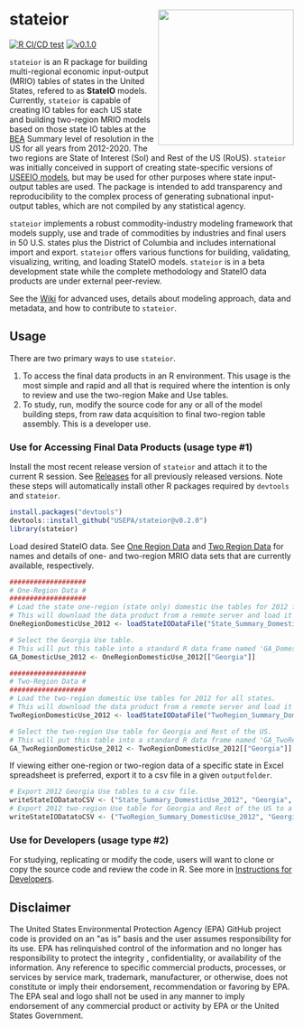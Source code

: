 # stateior <img src="inst/img/logo.png" align="right" width="240" />
<!-- badges: start -->
[![R CI/CD test](https://github.com/USEPA/stateior/actions/workflows/R-CMD-check.yaml/badge.svg)](https://github.com/USEPA/stateior/actions/workflows/R-CMD-check.yaml)
[![v0.1.0](http://img.shields.io/badge/v0.1.0-10.5281/zenodo.6954423-blue.svg)](https://doi.org/10.5281/zenodo.6954423)

`stateior` is an R package for building multi-regional economic input-output (MRIO) tables of states in the United States, refered to as **StateIO** models. 
Currently, `stateior` is capable of creating IO tables for each US state and building two-region MRIO models based on those state IO tables at the [BEA](https://www.bea.gov/) Summary level of resolution in the US for all years from 2012-2020.
The two regions are State of Interest (SoI) and Rest of the US (RoUS).
`stateior` was initially conceived in support of creating state-specific versions of [USEEIO models](https://www.epa.gov/land-research/us-environmentally-extended-input-output-useeio-models), but may be used for other purposes where state input-output tables are used.
The package is intended to add transparency and reproducibility to the complex process of generating subnational input-output tables, which are not compiled by any statistical agency.

`stateior` implements a robust commodity-industry modeling framework that models supply, use and trade of commodities by industries and final users in 50 U.S. states plus the District of Columbia and includes international import and export. 
`stateior` offers various functions for building, validating, visualizing, writing, and loading StateIO models.
`stateior` is in a beta development state while the complete methodology and StateIO data products are under external peer-review.

See the [Wiki](https://github.com/USEPA/stateior/wiki) for advanced uses, details about modeling approach, data and metadata, and how to contribute to `stateior`.

## Usage

There are two primary ways to use `stateior`.
1. To access the final data products in an R environment. This usage is the most simple and rapid and all that is required where the intention is only to review and use the two-region Make and Use tables. 
2. To study, run, modify the source code for any or all of the model building steps, from raw data acquisition to final two-region table assembly. This is a developer use. 

### Use for Accessing Final Data Products (usage type #1)

Install the most recent release version of `stateior` and attach it to the current R session. See [Releases](https://github.com/USEPA/stateior/releases) for all previously released versions. Note these steps will automatically install other R packages required by `devtools` and `stateior`. 

```r
install.packages("devtools")
devtools::install_github("USEPA/stateior@v0.2.0")
library(stateior)
```

Load desired StateIO data. See [One Region Data](format_specs/OneRegionData.md#data) and [Two Region Data](format_specs/TwoRegionData.md#data) for names and details of one- and two-region MRIO data sets that are currently available, respectively.

```r
###################
# One-Region Data #
###################
# Load the state one-region (state only) domestic Use tables for 2012 for all states.
# This will download the data product from a remote server and load it into your R session as an R list. 
OneRegionDomesticUse_2012 <- loadStateIODataFile("State_Summary_DomesticUse_2012")

# Select the Georgia Use table.
# This will put this table into a standard R data frame named 'GA_DomesticUse_2012'.
GA_DomesticUse_2012 <- OneRegionDomesticUse_2012[["Georgia"]]

###################
# Two-Region Data #
###################
# Load the two-region domestic Use tables for 2012 for all states.
# This will download the data product from a remote server and load it into your R session as an R list. 
TwoRegionDomesticUse_2012 <- loadStateIODataFile("TwoRegion_Summary_DomesticUse_2012")

# Select the two-region Use table for Georgia and Rest of the US.
# This will put this table into a standard R data frame named 'GA_TwoRegionDomesticUse_2012'.
GA_TwoRegionDomesticUse_2012 <- TwoRegionDomesticUse_2012[["Georgia"]]
```

If viewing either one-region or two-region data of a specific state in Excel spreadsheet is preferred, export it to a csv file in a given `outputfolder`.

```r
# Export 2012 Georgia Use tables to a csv file.
writeStateIODatatoCSV <- ("State_Summary_DomesticUse_2012", "Georgia", outputfolder)
# Export 2012 two-region Use table for Georgia and Rest of the US to a csv file.
writeStateIODatatoCSV <- ("TwoRegion_Summary_DomesticUse_2012", "Georgia", outputfolder)
```

### Use for Developers (usage type #2)

For studying, replicating or modify the code, users will want to clone or copy the source code and review the code in R. See more in [Instructions for Developers](https://github.com/USEPA/stateior/wiki/Instructions-for-developers).

## Disclaimer

The United States Environmental Protection Agency (EPA) GitHub project code is provided on an "as is" basis and the user assumes responsibility for its use.  EPA has relinquished control of the information and no longer has responsibility to protect the integrity , confidentiality, or availability of the information.  Any reference to specific commercial products, processes, or services by service mark, trademark, manufacturer, or otherwise, does not constitute or imply their endorsement, recommendation or favoring by EPA.  The EPA seal and logo shall not be used in any manner to imply endorsement of any commercial product or activity by EPA or the United States Government.
 
